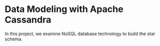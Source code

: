 # Data Modeling with Apache Cassandra

In this project, we examine NoSQL database technology to build the star schema.


